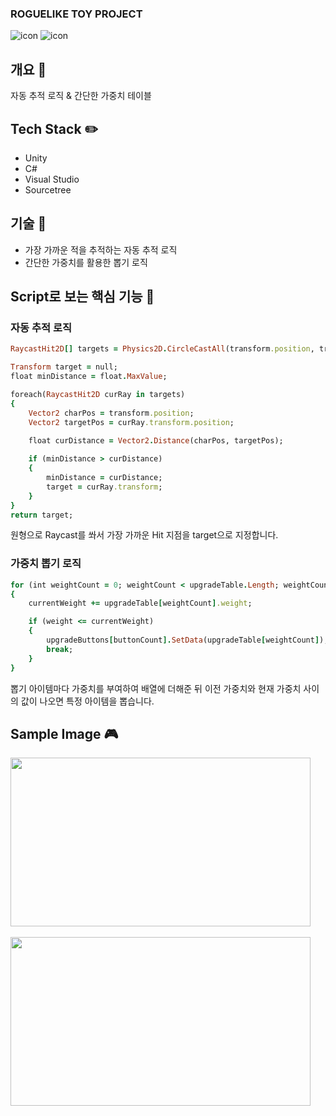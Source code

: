 ### ROGUELIKE TOY PROJECT
![icon](https://img.shields.io/badge/Unity-100000?style=for-the-badge&logo=unity&logoColor=white) ![icon](https://img.shields.io/badge/C%23-239120?style=for-the-badge&logo=c-sharp&logoColor=white)

## 개요 📝
자동 추적 로직 & 간단한 가중치 테이블

## Tech Stack ✏️
- Unity
- C#
- Visual Studio
- Sourcetree

## 기술 🔎
- 가장 가까운 적을 추적하는 자동 추적 로직
- 간단한 가중치를 활용한 뽑기 로직

## Script로 보는 핵심 기능 📰

### 자동 추적 로직
```ruby
RaycastHit2D[] targets = Physics2D.CircleCastAll(transform.position, trackRange, Vector2.zero, 0, targetLayer);

Transform target = null;
float minDistance = float.MaxValue;

foreach(RaycastHit2D curRay in targets)
{
    Vector2 charPos = transform.position;
    Vector2 targetPos = curRay.transform.position;

    float curDistance = Vector2.Distance(charPos, targetPos);
    
    if (minDistance > curDistance)
    {
        minDistance = curDistance;
        target = curRay.transform;
    }
}
return target;
```

원형으로 Raycast를 쏴서 가장 가까운 Hit 지점을 target으로 지정합니다.

### 가중치 뽑기 로직
```ruby
for (int weightCount = 0; weightCount < upgradeTable.Length; weightCount++)
{
    currentWeight += upgradeTable[weightCount].weight;

    if (weight <= currentWeight)
    {
        upgradeButtons[buttonCount].SetData(upgradeTable[weightCount]);
        break;
    }
}
```

뽑기 아이템마다 가중치를 부여하여 배열에 더해준 뒤 이전 가중치와 현재 가중치 사이의 값이 나오면 특정 아이템을 뽑습니다.

## Sample Image 🎮
<img src="https://github.com/user-attachments/assets/3b4699a4-9ce8-4174-97a8-b5cb9322b217" width="480" height="270"/>  
<img src="https://github.com/user-attachments/assets/698a6e04-f6d7-4c71-8089-49e3ad861ba3" width="480" height="270"/>
